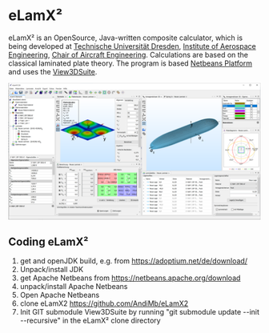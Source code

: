 # eLamX²
eLamX² is an OpenSource, Java-written composite calculator, which is being developed at [Technische Universität Dresden](https://tu-dresden.de), [Institute of Aerospace Engineering](https://tu-dresden.de/ing/mw/ilr), [Chair of Aircraft Engineering](https://tu-dresden.de/ing/mw/ilr/lft). Calculations are based on the classical laminated plate theory. The program is based [Netbeans Platform](https://netbeans.apache.org/) and uses the [View3DSuite](https://github.com/AndiMb/View3DSuite).

<p align="center">
<img src="Resource/eLamX26_Hauptfenster_1200.png"
  alt="Screenshot of eLamX² version 2.6"
  width="686">
</p>

## Coding eLamX²

1. get and openJDK build, e.g. from https://adoptium.net/de/download/
2. Unpack/install JDK
3. get Apache Netbeans from https://netbeans.apache.org/download
4. unpack/install Apache Netbeans
5. Open Apache Netbeans
6. clone eLamX2 https://github.com/AndiMb/eLamX2
7. Init GIT submodule View3DSuite by running "git submodule update --init --recursive" in the eLamX² clone directory
